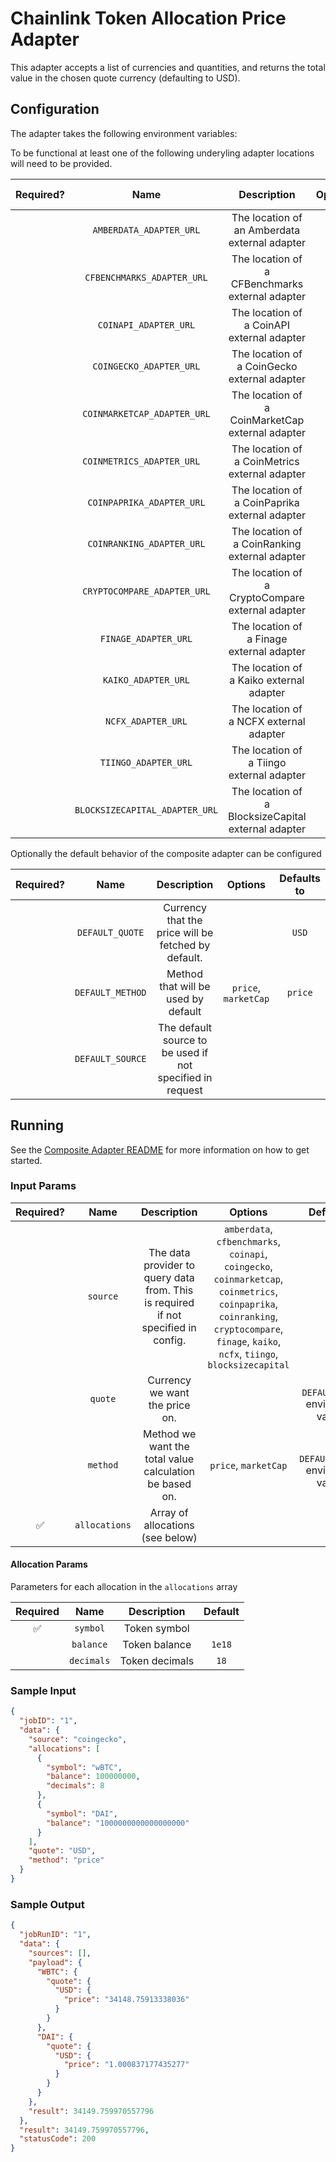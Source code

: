 # Chainlink Token Allocation Price Adapter

This adapter accepts a list of currencies and quantities, and returns the total value in the chosen quote currency (defaulting to USD).

## Configuration

The adapter takes the following environment variables:

To be functional at least one of the following underyling adapter locations will need to be provided.

| Required? |              Name              |                     Description                     | Options | Defaults to |
| :-------: | :----------------------------: | :-------------------------------------------------: | :-----: | :---------: |
|           |    `AMBERDATA_ADAPTER_URL`     |    The location of an Amberdata external adapter    |         |             |
|           |   `CFBENCHMARKS_ADAPTER_URL`   |   The location of a CFBenchmarks external adapter   |         |             |
|           |     `COINAPI_ADAPTER_URL`      |     The location of a CoinAPI external adapter      |         |             |
|           |    `COINGECKO_ADAPTER_URL`     |    The location of a CoinGecko external adapter     |         |             |
|           |  `COINMARKETCAP_ADAPTER_URL`   |  The location of a CoinMarketCap external adapter   |         |             |
|           |  `COINMETRICS_ADAPTER_URL  `   |   The location of a CoinMetrics external adapter    |         |             |
|           |   `COINPAPRIKA_ADAPTER_URL`    |   The location of a CoinPaprika external adapter    |         |             |
|           |   `COINRANKING_ADAPTER_URL`    |   The location of a CoinRanking external adapter    |         |             |
|           |  `CRYPTOCOMPARE_ADAPTER_URL`   |  The location of a CryptoCompare external adapter   |         |             |
|           |      `FINAGE_ADAPTER_URL`      |      The location of a Finage external adapter      |         |             |
|           |      `KAIKO_ADAPTER_URL`       |      The location of a Kaiko external adapter       |         |             |
|           |       `NCFX_ADAPTER_URL`       |       The location of a NCFX external adapter       |         |             |
|           |      `TIINGO_ADAPTER_URL`      |      The location of a Tiingo external adapter      |         |             |
|           | `BLOCKSIZECAPITAL_ADAPTER_URL` | The location of a BlocksizeCapital external adapter |         |             |

Optionally the default behavior of the composite adapter can be configured

| Required? |       Name       |                        Description                        |       Options        | Defaults to |
| :-------: | :--------------: | :-------------------------------------------------------: | :------------------: | :---------: |
|           | `DEFAULT_QUOTE`  |    Currency that the price will be fetched by default.    |                      |    `USD`    |
|           | `DEFAULT_METHOD` |            Method that will be used by default            | `price`, `marketCap` |   `price`   |
|           | `DEFAULT_SOURCE` | The default source to be used if not specified in request |                      |             |

## Running

See the [Composite Adapter README](../README.md) for more information on how to get started.

### Input Params

| Required? |     Name      |                                    Description                                     |                                                                                           Options                                                                                           |                Defaults to                |
| :-------: | :-----------: | :--------------------------------------------------------------------------------: | :-----------------------------------------------------------------------------------------------------------------------------------------------------------------------------------------: | :---------------------------------------: |
|           |   `source`    | The data provider to query data from. This is required if not specified in config. | `amberdata`, `cfbenchmarks`, `coinapi`, `coingecko`, `coinmarketcap`, `coinmetrics`, `coinpaprika`, `coinranking`, `cryptocompare`, `finage`, `kaiko`, `ncfx`, `tiingo`, `blocksizecapital` |                                           |
|           |    `quote`    |                           Currency we want the price on.                           |                                                                                                                                                                                             | The `DEFAULT_QUOTE` environment variable  |
|           |   `method`    |              Method we want the total value calculation be based on.               |                                                                                    `price`, `marketCap`                                                                                     | The `DEFAULT_METHOD` environment variable |
|    ✅     | `allocations` |                          Array of allocations (see below)                          |                                                                                                                                                                                             |

#### Allocation Params

Parameters for each allocation in the `allocations` array

| Required |    Name    |  Description   | Default |
| :------: | :--------: | :------------: | :-----: |
|    ✅    |  `symbol`  |  Token symbol  |         |
|          | `balance`  | Token balance  | `1e18`  |
|          | `decimals` | Token decimals |  `18`   |

### Sample Input

```json
{
  "jobID": "1",
  "data": {
    "source": "coingecko",
    "allocations": [
      {
        "symbol": "wBTC",
        "balance": 100000000,
        "decimals": 8
      },
      {
        "symbol": "DAI",
        "balance": "1000000000000000000"
      }
    ],
    "quote": "USD",
    "method": "price"
  }
}
```

### Sample Output

```json
{
  "jobRunID": "1",
  "data": {
    "sources": [],
    "payload": {
      "WBTC": {
        "quote": {
          "USD": {
            "price": "34148.75913338036"
          }
        }
      },
      "DAI": {
        "quote": {
          "USD": {
            "price": "1.000837177435277"
          }
        }
      }
    },
    "result": 34149.759970557796
  },
  "result": 34149.759970557796,
  "statusCode": 200
}
```
